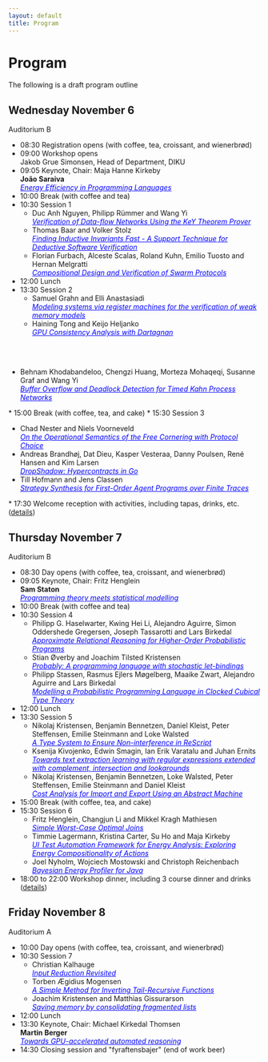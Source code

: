 ```yaml
---
layout: default
title: Program
---
```


# Program

The following is a draft program outline

## Wednesday November 6
Auditorium B

* 08:30 Registration opens (with coffee, tea, croissant, and wienerbrød)
* 09:00 Workshop opens<br>
  Jakob Grue Simonsen, Head of Department, DIKU
* 09:05 Keynote, Chair: Maja Hanne Kirkeby<br>
  <b>João Saraiva</b><br>
<span href="#" onmouseover="this.style.cursor='pointer';" onclick="toggleNext(this);" style="text-decoration: underline;color: blue;" >_Energy Efficiency in Programming Languages_</span>
  <span style="display: none;"><br>
    <b>Affiliation:</b> University of Minho and HASLab / INESC TEC, Portugal<br>
    <b>Abstract:</b> In this talk I will compare a large set of programming languages regarding their energy efficiency.  We have taken 19 solutions to well defined programming problems, expressed in (up to) 27 programming languages, from well know repositories such as the Computer Language Benchmark Game and Rosetta Code.<br>
  In our research, my group built a framework to automatically, and systematically, run, measure and compare the efficiency of such solutions. Ultimately, it is based on such comparison that we propose a serious of efficiency rankings, based on multiple criteria.<br>
  Our results show interesting findings, such as, slower/faster languages consuming less/more energy, and how memory usage influences energy consumption. We also show how to use our results to provide software engineers support to decide which language to use when energy efficiency is a concern.<br>
  In this talk I will also  present our most recent results on leveraging power caps to save energy consumption across programming languages.<br>
    <b>Biography:</b> João Saraiva is an Associate Professor at the Department of de Informatics, University of  Minho, Braga, Portugal, and a researcher member of HASLab/INESC TEC. He obtained a MSc degree from University do Minho in 1993 and a Ph.D. degree in Computer Science from Utrecht University in 1999. His main research contributions have been in the field of programming language design and implementation, program analysis and transformation, functional programming, and green software.  He has experience in participating and coordinating research projects in his research areas, both at national level with projects funded by FCT (projects: PURe, IVY, AMADEUS, CROSS, SSaaPP, AutoSeer, FATBIT, and GreenSwLab) and at international level with projects funded by EPSRC (UK), FLAD/NSF (USA) and by the European Union.<br>
  João Saraiva is one of the founders of the successful series of summer schools on Generative and Transformational Techniques in Software Engineering (GTTSE), which he co-organized in 2005, 2007, 2009, 2011, and 2015 (volumes 4143, 5235, 6491, 7680 and 10223 of LNCS - Tutorial by Springer-Verlag) in Braga. He was the organizing chair of ETAPS'07, The European Joint Conferences on Theory and Practice of Software, organized in Braga in 2007, and the worksho co-chair of ICSE'24 held in Lisbon.<br><br>
  </span>
* 10:00 Break (with coffee and tea)
* 10:30 Session 1
  <ul>
    <li>Duc Anh Nguyen, Philipp Rümmer and Wang Yi<br>
      <span href="#" onmouseover="this.style.cursor='pointer';" onclick="toggleNext(this);" style="text-decoration: underline;color: blue;" ><i>Verification of Data-flow Networks Using the KeY Theorem Prover</i></span>
      <span style="display: none;"><br>
        <b>Résumé:</b> We present a contract-based method to verify the functional correctness of data-flow networks modeled in MIMOS, a toolchain currently developed in Uppsala. We specify the functional correctness of a network using local contracts annotated on the network components, and global contracts on the inputs and outputs of the network. By utilizing the functional determinism of the model, we can construct a sequential program that is functionally equivalent to the original network. The KeY theorem prover then takes the sequential program with the contracts and checks whether the network conforms to the provided contracts.<br><br>
      </span>
    </li>
    <li>Thomas Baar and Volker Stolz<br>
      <span href="#" onmouseover="this.style.cursor='pointer';" onclick="toggleNext(this);" style="text-decoration: underline;color: blue;" ><i>Finding Inductive Invariants Fast - A Support Technique for Deductive Software Verification</i></span>
      <span style="display: none;"><br>
        <b>Résumé:</b> We consider the case of formally verifying the implementation of a function being correct with respect to an annotated contract consisting of pre-/post-condition. When using tools like KeY or Verifast, the most challenging task for the user is to provide the right code annotations allowing the verification tool to verify the correctness of the function’s implementation automatically.<br><br>
      </span>
    </li>
    <li>Florian Furbach, Alceste Scalas, Roland Kuhn, Emilio Tuosto and Hernan Melgratti<br>
      <span href="#" onmouseover="this.style.cursor='pointer';" onclick="toggleNext(this);" style="text-decoration: underline;color: blue;" ><i>Compositional Design and Verification of Swarm Protocols</i></span>
      <span style="display: none;"><br>
        <b>Résumé:</b> Swarm protocols are a recently introduced formalism for specifying and verifying the intended behaviour of a distributed ensemble of agents, used e.g. for factory automation. Unfortunately, existing design and verification techniques for swarm protocols are not compositional. We explain the problem and present our ongoing work that addresses it.<br><br>
      </span>
    </li>
  </ul>
* 12:00 Lunch
* 13:30 Session 2
  <ul>
    <li>Samuel Grahn and Elli Anastasiadi<br>
      <span href="#" onmouseover="this.style.cursor='pointer';" onclick="toggleNext(this);" style="text-decoration: underline;color: blue;"><i>Modeling systems via register machines for the verification of weak memory models</i></span>
      <span style="display: none;"><br>
        <b>Résumé:</b> Register machines can be verified against weak memory models that might be undecidable in the general case. Here we demonstrate how to model system features via register machines so that we enable their verification.<br><br>
      </span>
    </li>
    <li>Haining Tong and Keijo Heljanko<br>
      <span href="#" onmouseover="this.style.cursor='pointer';" onclick="toggleNext(this);" style="text-decoration: underline;color: blue;"><i>GPU Consistency Analysis with Dartagnan</i></span>
      <span style="display: none;"><br>
        <b>Résumé:</b> In recent years, significant efforts have been made to formalize GPU consistency models. These models specify how concurrent programs behave on GPU hardware and thus help users write programs that are free of concurrency bugs. Some of the efforts have introduced prototype tools to assist researchers and developers in analyzing the correctness of GPU programs with respect to these models. However, these tools are typically tightly coupled with a specific model, making it difficult to compare consistency features between different models. Additionally, since these tools are typically built on top of the Alloy framework, they are limited to straight-line code in pseudo-assembly without control flow instructions and struggle with scalability, particularly for programs with more than a few instructions.<br>
        In this abstract, we primarily discuss our previous work on integrating support for the Nvidia PTX and Khronos Vulkan consistency models into Dartagnan, an open-source Bounded Model Checking (BMC) tool designed to check state reachability under specific memory models. The technical details of the approach will be published in an accepted manuscript to ASPLOS2024, and here we mainly outline the overall approach taken in that paper. The process involves formalizing GPU consistency models in the domain-specific language .cat, extending it with GPU-specific features, enhancing our Dartagnan to support the GPU consistency models, and implementing new front-ends for both pseudo-assembly syntax and a subset of real Spirv assembly. Additionally, we present a bug discovered in the original Vulkan consistency model.
<br><br>
      </span>
    </li>
    <li>Behnam Khodabandeloo, Chengzi Huang, Morteza Mohaqeqi, Susanne Graf and Wang Yi<br>
      <span href="#" onmouseover="this.style.cursor='pointer';" onclick="toggleNext(this);" style="text-decoration: underline;color: blue;"><i>Buffer Overflow and Deadlock Detection for Timed Kahn Process Networks</i></span>
      <span style="display: none;"><br>
        <b>Résumé:</b> We show that worst-case optimal joins, also for cyclic joins, are easy to program using basic programming techniques. They only require straightforward dictionaries, iterating over the smallest set when intersecting multiple sets and nested iteration over the variables in a join query in any order. We sketch a proof of worst-case optimality by amortization, where the execution cost is allocated to the generated output, but of padded input. We point out that modern database systems (still) generate asymptotically inferior code on cyclic joins.<br><br>
      </span>
    </li>
  </ul>
* 15:00 Break (with coffee, tea, and cake)
* 15:30 Session 3
  <ul>
    <li>Chad Nester and Niels Voorneveld<br>
      <span href="#" onmouseover="this.style.cursor='pointer';" onclick="toggleNext(this);" style="text-decoration: underline;color: blue;"><i>On the Operational Semantics of the Free Cornering with Protocol Choice</i></span>
      <span style="display: none;"><br>
        <b>Résumé:</b> This work concerns the dynamics (operational semantics) of the free cornering with protocol choice of a monoidal category. The free cornering construction provides a double categorical notion of program interaction, but presently exists only as a formal semantics. Our project is to work backwards from this formal semantics to obtain a simple interactive programming language. Our first step is to orient some of the equations of the free cornering with protocol choice to obtain a rewriting system, by which interactive programs may be evaluated. In this extended abstract we summarize our progress towards this goal.<br><br>
      </span>
    </li>
    <li>Andreas Brandhøj, Dat Dieu, Kasper Vesteraa, Danny Poulsen, René Hansen and Kim Larsen<br>
      <span href="#" onmouseover="this.style.cursor='pointer';" onclick="toggleNext(this);" style="text-decoration: underline;color: blue;"><i>DropShadow: Hypercontracts in Go</i></span>
      <span style="display: none;"><br>
        <b>Résumé:</b> Go is widely used programming language for embedded devices, systems programming, cloud, and network services. While Go provides testing tools such as property-based testing and fuzzing, many systems require more thorough testing than what is currently supported. To bridge this gap, we introduce DropShadow, a novel tool that enables the testing of hypercontracts in Go which enables properties such as non-interference to be expressed. DropShadow automatically instruments the program under test and generates tests. Experimental results showing promising benefits, though challenges remain, such as contract complexity and performance overhead.<br><br>
      </span>
    </li>
    <li>Till Hofmann and Jens Classen<br>
      <span href="#" onmouseover="this.style.cursor='pointer';" onclick="toggleNext(this);" style="text-decoration: underline;color: blue;"><i>Strategy Synthesis for First-Order Agent Programs over Finite Traces</i></span>
      <span style="display: none;"><br>
        <b>Résumé:</b> In this work, we consider the task of synthesizing an execution strategy for an agent from a high-level description of the initial state of the world, the actions at the agent's disposal, a control program, and a temporal goal. In particular, we look at the more realistic (and more challenging) case of infinite-state systems with unbounded object domains, obtained from the usage of specification formalisms with first-order expressiveness, as well as exogenous events, triggered by the non-deterministic environment. More specifically, we use the agent programming language Golog, which is based on the situation calculus, a first-order logic formalism for reasoning about change. Here, a situation calculus action theory (perhaps incompletely) describes the initial state of the world, together with the preconditions and effects of primitive actions at the agent's disposal, while Golog programs then combine primitive actions into more complex behaviours using sequence, iteration, non-deterministic branching, and concurrency. Some of the non-deterministic choices in the program are under the control of the environment, which makes the program realization a synthesis problem. The synthesis task is to determine an execution strategy that executes the program successfully while satisfying the temporal goal, independent of the environment's choices.<br><br>
      </span>
    </li>
  </ul>
* 17:30 Welcome reception with activities, including tapas, drinks, etc. (<a href="venue.html#welcome-reception">details</a>)


## Thursday November 7
Auditorium B

* 08:30 Day opens (with coffee, tea, croissant, and wienerbrød)
* 09:05 Keynote, Chair: Fritz Henglein<br>
  <b>Sam Staton</b><br>
  <span href="#" onmouseover="this.style.cursor='pointer';" onclick="toggleNext(this);" style="text-decoration: underline;color: blue;" >_Programming theory meets statistical modelling_</span>
  <span style="display: none;"><br>
    <b>Affiliation:</b> University of Oxford, UK<br>
    <b>Abstract:</b> I will discuss the idea that concepts from programming theory have a role to play in statistical modelling. Indeed they are already playing this role to some extent, but in different guises. These concepts include abstract types and lazy data structures, as well as more theoretical ideas such as effect gradings, monoidal indeterminates and sheaf categories. So I will present some opportunities for using programming theory to inform and formalize the abstract structure of statistics and probability, including some recent and ongoing results from myself and collaborators. I won't assume much familiarity.<br>
    <b>Biography:</b> Sam is a professor of Computer Science in Oxford. He has previously worked in Nijmegen, Paris and Cambridge. The talk will be based on work funded by the ERC grant "BLAST: Better Languages for Statistics" and the ARIA Project "Employing categorical probability towards safe AI".<br><br>
  </span>
* 10:00 Break (with coffee and tea)
* 10:30 Session 4
  <ul>
    <li>Philipp G. Haselwarter, Kwing Hei Li, Alejandro Aguirre, Simon Oddershede Gregersen, Joseph Tassarotti and Lars Birkedal<br>
      <span href="#" onmouseover="this.style.cursor='pointer';" onclick="toggleNext(this);" style="text-decoration: underline;color: blue;"><i>Approximate Relational Reasoning for Higher-Order Probabilistic Programs</i></span>
      <span style="display: none;"><br>
        <b>Résumé:</b> Properties such as provable security and correctness for randomized programs are naturally expressed relationally as approximate equivalences. As a result, a number of relational program logics have been developed to reason about such approximate equivalences of probabilistic programs. However, existing approximate relational logics are mostly restricted to first-order programs without general state.<br>
        In this paper we develop Approxis, a higher-order approximate relational separation logic for reasoning about approximate equivalence of programs written in an expressive ML-like language with discrete probabilistic sampling, higher-order functions, and higher-order state. The Approxis logic recasts the concept of error credits in the relational setting to reason about relational approximation, which allows for expressive notions of modularity and composition, a range of new approximate relational rules, and an internalization of a standard limiting argument for showing exact probabilistic equivalences by approximation. We also use Approxis to develop a logical relation model that quantifies over error credits, which can be used to prove exact contextual equivalence. We demonstrate the flexibility of our approach on a range of examples, including the PRP/PRF switching lemma, IND$-CPA security of an encryption scheme, and a collection of rejection samplers. All of the results have been mechanized in the Coq proof assistant and the Iris separation logic framework.<br><br>
      </span>
    </li>
    <li>Stian Øverby and Joachim Tilsted Kristensen<br>
      <span href="#" onmouseover="this.style.cursor='pointer';" onclick="toggleNext(this);" style="text-decoration: underline;color: blue;"><i>Probably: A programming language with stochastic let-bindings</i></span>
      <span style="display: none;"><br>
        <b>Résumé:</b> Probabilistic programming languages can be used for specifying experiments as computer programs. We address the problem of computing the underlying probability distribution of a small toy programming language with stochastic let bindings. Our main contribution is to equip the language with probability distribution in both terms and type system, so that we can reason about probabilistic computations.<br><br>
      </span>
    </li>
    <li>Philipp Stassen, Rasmus Ejlers Møgelberg, Maaike Zwart, Alejandro Aguirre and Lars Birkedal<br>
      <span href="#" onmouseover="this.style.cursor='pointer';" onclick="toggleNext(this);" style="text-decoration: underline;color: blue;"><i>Modelling a Probabilistic Programming Language in Clocked Cubical Type Theory</i></span>
      <span style="display: none;"><br>
        <b>Résumé:</b> We show how to use a metalanguage with guarded recursion to construct both denotational and operational semantics for a programming language combining recursive types and finite probabilistic choice. We construct a relation between the two and show that it is adequate for reasoning about contextual equivalence. Examples include the encoding of a fair coin from an unfair one, and the equivalence of two random walks.<br><br>
      </span>
    </li>
  </ul>
* 12:00 Lunch
* 13:30 Session 5
  <ul>
    <li>Nikolaj Kristensen, Benjamin Bennetzen, Daniel Kleist, Peter Steffensen, Emilie Steinmann and Loke Walsted<br>
      <span href="#" onmouseover="this.style.cursor='pointer';" onclick="toggleNext(this);" style="text-decoration: underline;color: blue;"><i>A Type System to Ensure Non-interference in ReScript</i></span>
      <span style="display: none;"><br>
        <b>Résumé:</b> Protecting confidential data from leaking is a critical challenge in computer systems, particularly given the growing number of observers on the internet. Therefore, limiting information flow using robust security policies becomes increasingly vital. We focus on the non-interference policy, where the goal is to ensure that confidential data can not impact public data. This paper presents a type system, for a subset of the ReScript syntax, designed to enforce noninterference. We conclude with a proof of soundness for the type system, demonstrating that if an expression is type-able, it is inherently non-interferent. In addition, we provide a brief overview of a type checker that implements the previously mentioned type system.<br><br>
      </span>
    </li>
    <li>Ksenija Kivojenko, Edwin Smagin, Ian Erik Varatalu and Juhan Ernits<br>
      <span href="#" onmouseover="this.style.cursor='pointer';" onclick="toggleNext(this);" style="text-decoration: underline;color: blue;"><i>Towards text extraction learning with regular expressions extended with complement, intersection and lookarounds</i></span>
      <span style="display: none;"><br>
        <b>Résumé:</b> Algorithmic regular expression learning can be divided into 2 categories: 1) positive and negative examples based match existence search; 2) (context aware) substring extraction.<br>
        While the first has received most attention in the literature, the second provides very efficient algorithmic tools for text extraction. We present a heuristic search based context aware substring extraction learning tool that is based on a regular expression engine extended with intersection, complement and lookarounds, that produces results that supercede those available in the literature. The approach allows us to learn regular expressions for text extraction for performing tasks some of which are similar to those achieved by BERT deep learning models, with speeds up to 1 GB/s on a single CPU thread.<br><br>
      </span>
    </li>
    <li>Nikolaj Kristensen, Benjamin Bennetzen, Loke Walsted, Peter Steffensen, Emilie Steinmann and Daniel Kleist<br>
      <span href="#" onmouseover="this.style.cursor='pointer';" onclick="toggleNext(this);" style="text-decoration: underline;color: blue;"><i>Cost Analysis for Import and Export Using an Abstract Machine</i></span>
      <span style="display: none;"><br>
        <b>Résumé:</b> This paper presents the syntax and reduction rules for an abstract machine based on the JavaScript XML language. We incorporate the notion of cost into our reduction rules, and create a type system that over-approximate this cost. This over-approximation results in an equation that may contain unknowns originating from while loops. We conclude with a formal proof of soundness of the type system for our abstract machine, demonstrating that it over-approximates the cost of any terminating program. An implementation of the type system, constraint gathering, and the abstract machine is also presented.<br><br>
      </span>
    </li>
  </ul>
* 15:00 Break (with coffee, tea, and cake)
* 15:30 Session 6
  <ul>
    <li>Fritz Henglein, Changjun Li and Mikkel Kragh Mathiesen<br>
      <span href="#" onmouseover="this.style.cursor='pointer';" onclick="toggleNext(this);" style="text-decoration: underline;color: blue;"><i>Simple Worst-Case Optimal Joins</i></span>
      <span style="display: none;"><br>
        <b>Résumé:</b> We show that worst-case optimal joins, also for cyclic joins, are easy to program using basic programming techniques. They only require straightforward dictionaries, iterating over the smallest set when intersecting multiple sets and nested iteration over the variables in a join query in any order. We sketch a proof of worst-case optimality by amortization, where the execution cost is allocated to the generated output, but of padded input. We point out that modern database systems (still) generate asymptotically inferior code on cyclic joins.<br><br>
      </span>
    </li>
    <li>Timmie Lagermann, Kristina Carter, Su Ho and Maja Kirkeby<br>
      <span href="#" onmouseover="this.style.cursor='pointer';" onclick="toggleNext(this);" style="text-decoration: underline;color: blue;"><i>UI Test Automation Framework for Energy Analysis: Exploring Energy Compositionality of Actions</i></span>
      <span style="display: none;"><br>
        <b>Résumé:</b> UI Testing Frameworks have been suggested for evaluating the energy consumption of software. Previous research has studied how automation frameworks can increase the energy consumption from the individual actions, compared to a human produced baseline. In this study, we present the first explorations on the dependence between the individual actions. We explore the Selenium Test Framework’s actions Input, i.e., inputting text into a text field, and Click, i.e., the action of clicking a button. These initial results show that the energy consumed by the individual Framework actions are dependent, and they are order-independent.<br><br>
      </span>
    </li>
    <li>Joel Nyholm, Wojciech Mostowski and Christoph Reichenbach<br>
      <span href="#" onmouseover="this.style.cursor='pointer';" onclick="toggleNext(this);" style="text-decoration: underline;color: blue;"><i>Bayesian Energy Profiler for Java</i></span>
      <span style="display: none;"><br>
        <b>Résumé:</b> Energy efficiency is a key concern in the design of mobile software, but no less significant for understanding the environmental impact of backend software in data centers. However, understanding and improving the energy usage of even simple software systems can be challenging, and modern language run-time systems with complex, dynamic optimizations exacerbate this challenge. Consider Java: Java stores executable code in a platform-independent intermediate representation, Java bytecode, that is executed on platform-specific Java Virtual Machines (JVMs). Energy consumption of Java code thus depends not only on the dynamic behavior of the just-in-time compiler and garbage collector, but also on peculiarities of the target hardware, operating system, and JVM implementation. To understand the energy impact of some software design decision, a software engineer today would need detailed knowledge that penetrates all these abstraction layers and accounts for the peculiarities of all intended target platforms. To aid developers, we propose to offer tools that support the Static Analysis of Energy Usage in Software, that can both infer energy usage properties through scalable and explainable analysis techniques, and verify explicit developer claims via theorem-proving based verification, extending prior work on energy usage modeling to the KeY system. We split the challenge of building such tools into modeling (1) the mapping from static program structure to dynamic traces, and (2) the energy consumption of dynamic traces.<br><br>
      </span>
    </li>
  </ul>
* 18:00 to 22:00 Workshop dinner, including 3 course dinner and drinks (<a href="venue.html#workshop-dinner">details</a>)


## Friday November 8
Auditorium A

* 10:00 Day opens (with coffee, tea, croissant, and wienerbrød)
* 10:30 Session 7
  <ul>
    <li>Christian Kalhauge<br>
      <span href="#" onmouseover="this.style.cursor='pointer';" onclick="toggleNext(this);" style="text-decoration: underline;color: blue;"><i>Input Reduction Revisited</i></span>
      <span style="display: none;"><br>
        <b>Résumé:</b> Given an input that crashes your program, finding a minimal working example is crucial to enable easy debugging. We refer to this as the input reduction problem. Current state of the art techniques are either syntax oriented, which means they cannot do interesting transformations, or they are very painstakingly written to fit a specific input type. In this series of work we present a novel technique, we call Reduction Trees. It is a technique that allows the user to map out all possible sub-inputs of an input in an ordered binary tree. Theoretically, this technique allows for fast solutions to the input reduction problem, while being flexible enough to enable transformations. However, it has one big flaw: the trees had to be specified lazily because otherwise they were too big to fit in memory. This made them hard to encode in non-lazy languages. During last years talk on Input Reduction, many great questions were asked. The best, by far, was "Is it possible to write your reductions in a language like Python?" The answer turns out to be yes! and to great effect. Given a relatively modest implementation effort we are able to produce reduction results equivalent to the state of the art in a fraction of the time.<br><br>
      </span>
    </li>
    <li>Torben Ægidius Mogensen<br>
      <span href="#" onmouseover="this.style.cursor='pointer';" onclick="toggleNext(this);" style="text-decoration: underline;color: blue;"><i>A Simple Method for Inverting Tail-Recursive Functions</i></span>
      <span style="display: none;"><br>
        <b>Résumé:</b> Program inversion and reversible programming languages have long been studied. For functional programming languages, tail-recursive functions are an issue, as they are most often not reversible on their own, but only in specific calling contexts. Several solutions to this have been proposed, but they are usually either quite complex or limited to special cases (or both). We present a simple method for inverting functions in a subset of Haskell, and show that this can not handle tail recursion. We then propose a solution to this that involves a temporary rewrite of calls to tail-recursive functions to a functional iterative form, inverting this, and then rewrite back into a tail-recursive form. The method is an extension of earlier work about semi-inversion of guarded equations, but removes the limitation that the earlier method required tail-recursive functions to have exactly one non-recursive base case. We then extend the subset of Haskell that the method can handle, though it is still nowhere near full Haskell.<br><br>
      </span>
    </li>
    <li>Joachim Kristensen and Matthias Gissurarson<br>
      <span href="#" onmouseover="this.style.cursor='pointer';" onclick="toggleNext(this);" style="text-decoration: underline;color: blue;"><i>Saving memory by consolidating fragmented lists</i></span>
      <span style="display: none;"><br>
        <b>Résumé:</b> Classic texts on algorithms and data structures, such as CLRS,focus on the imperative programming paradigm, which favours ephemeralstructures and destructive operations.--Other programming paradigms such as the functional paradigm, does not enjoysuch a rich literature, and it remains challenging to design space efficientpersistent data structures that perform as well as their ephemeralcounterparts.<br>
        In this paper, we present a fragmented representation of lists that achievesconstant time and space complexity for append operations and linear time fortraversal in Haskell. This structure is particularly effective inapplications like sorting, where an efficient implementation of append isessential.--The technique used to develop the structure, generalises to monoidalcontexts in which the result of the computation is an appendable structure,which is only traversed once.<br><br>
      </span>
    </li>
  </ul>
* 12:00 Lunch
* 13:30 Keynote, Chair: Michael Kirkedal Thomsen<br>
  <b>Martin Berger</b><br>
  <span href="#" onmouseover="this.style.cursor='pointer';" onclick="toggleNext(this);" style="text-decoration: underline;color: blue;" >_Towards GPU-accelerated automated reasoning_</span>
  <span style="display: none;"><br>
    <b>Affiliation:</b>University of Sussex & Montanarius Ltd<br>
    <b>Abstract:</b> Graphics Processing Units (GPUs) are the work-horses of high-performance computing. The acceleration they provide to applications compatible with their programming paradigm can surpass CPU performance by several orders of magnitude, as notably evidenced by the advancements in deep learning. A significant spectrum of applications, especially within automated reasoning—like SAT/SMT solvers—has yet to reap the benefits of GPU acceleration.  In this talk we discuss recent work that successfully implemented program synthesis on GPUs and used it to accelerate learning of logical specifications from examples.  We conclude by mapping out a research programme to move more formal verification workloads to GPUs.<br>
    <b>Biography:</b> Martin Berger did his PhD in formal models for distributed systems at Imperial College. He's currently an associate professor in the Department of Informatics at the University of Sussex.  He's also working as a verification consultant for the microprocessor industry, and is one of the maintainers of the official RISC-V instruction set architecture (<a href="https://github.com/riscv/sail-riscv" target="_blank">https://github.com/riscv/sail-riscv</a>).  His research interests include: logic and verification, typing systems, process calculus, meta-programming, JIT compiler.<br><br>
  </span>
* 14:30 Closing session and "fyraftensbajer" (end of work beer)


